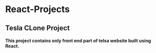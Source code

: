 # React-Projects

## Tesla CLone Project 
#### This project contains only front end part of telsa website built using React.
